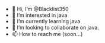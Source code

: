 - 👋 Hi, I’m @Blacklist350
- 👀 I’m interested in java
- 🌱 I’m currently learning java
- 💞️ I’m looking to collaborate on java.
- 📫 How to reach me (soon...)

<!---
Blacklist350/Blacklist350 is a ✨ special ✨ repository because its `README.md` (this file) appears on your GitHub profile.
You can click the Preview link to take a look at your changes.
--->

